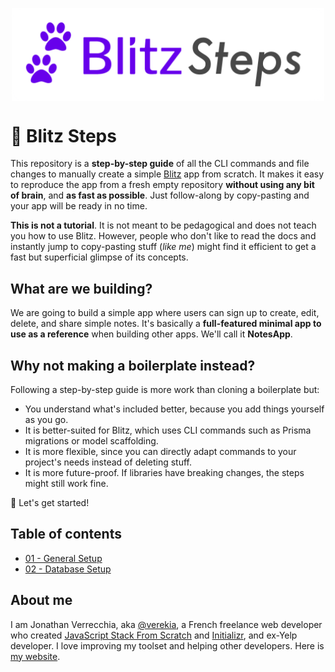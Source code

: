 <p align="center">
<img align="center" src="/assets/blitz-steps-logo.png" width="500" />
</p>

<h1>🐾 Blitz Steps</h1>

This repository is a **step-by-step guide** of all the CLI commands and file changes to manually create a simple [Blitz](https://blitzjs.com/) app from scratch. It makes it easy to reproduce the app from a fresh empty repository **without using any bit of brain**, and **as fast as possible**. Just follow-along by copy-pasting and your app will be ready in no time.

**This is not a tutorial**. It is not meant to be pedagogical and does not teach you how to use Blitz. However, people who don't like to read the docs and instantly jump to copy-pasting stuff (_like me_) might find it efficient to get a fast but superficial glimpse of its concepts.

## What are we building?

We are going to build a simple app where users can sign up to create, edit, delete, and share simple notes. It's basically a **full-featured minimal app to use as a reference** when building other apps. We'll call it **NotesApp**.

## Why not making a boilerplate instead?

Following a step-by-step guide is more work than cloning a boilerplate but:

- You understand what's included better, because you add things yourself as you go.
- It is better-suited for Blitz, which uses CLI commands such as Prisma migrations or model scaffolding.
- It is more flexible, since you can directly adapt commands to your project's needs instead of deleting stuff.
- It is more future-proof. If libraries have breaking changes, the steps might still work fine.

🚀 Let's get started!

## Table of contents

- [01 - General Setup](/01-general-setup#readme)
- [02 - Database Setup](/02-database-setup#readme)

## About me

I am Jonathan Verrecchia, aka [@verekia](https://twitter.com/verekia), a French freelance web developer who created [JavaScript Stack From Scratch](https://github.com/verekia/js-stack-from-scratch) and [Initializr](http://www.initializr.com/), and ex-Yelp developer. I love improving my toolset and helping other developers. Here is [my website](https://verekia.com/).
